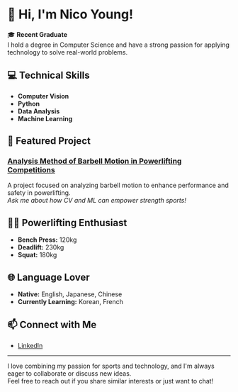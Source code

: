 # 👋 Hi, I'm Nico Young!

🎓 **Recent Graduate**  
I hold a degree in Computer Science and have a strong passion for applying technology to solve real-world problems.

## 💻 Technical Skills
- **Computer Vision**
- **Python**
- **Data Analysis**
- **Machine Learning**

## 🚀 Featured Project
### [Analysis Method of Barbell Motion in Powerlifting Competitions](https://github.com/nicoyoung1101/Real-time-barbell-angle-calculation-system-for-bench-press-)
A project focused on analyzing barbell motion to enhance performance and safety in powerlifting.  
*Ask me about how CV and ML can empower strength sports!*

## 🏋️‍♂️ Powerlifting Enthusiast
- **Bench Press:** 120kg
- **Deadlift:** 230kg
- **Squat:** 180kg

## 🌐 Language Lover
- **Native:** English, Japanese, Chinese
- **Currently Learning:** Korean, French

## 📫 Connect with Me
- [LinkedIn](https://www.linkedin.com/feed/)

---

I love combining my passion for sports and technology, and I'm always eager to collaborate or discuss new ideas.  
Feel free to reach out if you share similar interests or just want to chat!

